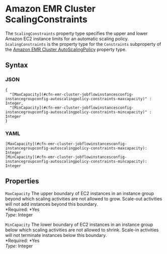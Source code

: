 # Amazon EMR Cluster ScalingConstraints<a name="aws-properties-emr-cluster-jobflowinstancesconfig-instancegroupconfig-autoscalingpolicy-constraints-scalingconstraints"></a>

The `ScalingConstraints` property type specifies the upper and lower Amazon EC2 instance limits for an automatic scaling policy\. `ScalingConstraints` is the property type for the `Constraints` subproperty of the [Amazon EMR Cluster AutoScalingPolicy](aws-properties-emr-cluster-jobflowinstancesconfig-instancegroupconfig-autoscalingpolicy.md) property type\.

## Syntax<a name="w3ab2c21c14d951b5"></a>

### JSON<a name="aws-properties-emr-cluster-jobflowinstancesconfig-instancegroupconfig-autoscalingpolicy-constraints-scalingconstraints-syntax.json"></a>

```
{
  "[MaxCapacity](#cfn-emr-cluster-jobflowinstancesconfig-instancegroupconfig-autoscalingpolicy-constraints-maxcapacity)" : Integer,
  "[MinCapacity](#cfn-emr-cluster-jobflowinstancesconfig-instancegroupconfig-autoscalingpolicy-constraints-mincapacity)" : Integer
}
```

### YAML<a name="aws-properties-emr-cluster-jobflowinstancesconfig-instancegroupconfig-autoscalingpolicy-constraints-scalingconstraints-syntax.yaml"></a>

```
[MaxCapacity](#cfn-emr-cluster-jobflowinstancesconfig-instancegroupconfig-autoscalingpolicy-constraints-maxcapacity): Integer
[MinCapacity](#cfn-emr-cluster-jobflowinstancesconfig-instancegroupconfig-autoscalingpolicy-constraints-mincapacity): Integer
```

## Properties<a name="w3ab2c21c14d951b7"></a>

`MaxCapacity`  <a name="cfn-emr-cluster-jobflowinstancesconfig-instancegroupconfig-autoscalingpolicy-constraints-maxcapacity"></a>
The upper boundary of EC2 instances in an instance group beyond which scaling activities are not allowed to grow\. Scale\-out activities will not add instances beyond this boundary\.  
*Required: *Yes  
*Type*: Integer

`MinCapacity`  <a name="cfn-emr-cluster-jobflowinstancesconfig-instancegroupconfig-autoscalingpolicy-constraints-mincapacity"></a>
The lower boundary of EC2 instances in an instance group below which scaling activities are not allowed to shrink\. Scale\-in activities will not terminate instances below this boundary\.  
*Required: *Yes  
*Type*: Integer